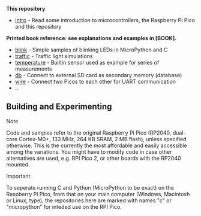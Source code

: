 
__This repository__

* [intro](./intro/)               - Read some introduction to microcontrollers,
                                    the Raspberry Pi Pico and this repository

__Printed book reference: see explanations and examples in [BOOK].__

* [blink](./blink/)               - Simple samples of blinking LEDs in MicroPython and C
* [traffic](./traffic/)           - Traffic light simulations
* [temperature](./temperature/)   - Builtin sensor used as example for series of measurements  
* [db](./storage/db/)             - Connect to external SD card as secondary memory (database)
* [wire](./wire/)                 - Connect two Picos to each other for UART communication
* ..


## Building and Experimenting

> [!NOTE]
> Code and samples refer to the original Raspberry Pi Pico (RP2040, dual-core Cortex-M0+,
> 133 MHz, 264 KB SRAM, 2 MB flash), unless specified otherwise.
> This is the currently the most affordable and easily accessible among the variations.
> You might have to modify code in case other alternatives are used, e.g. RPI Pico 2, or
> other boards with the RP2040 mounted.

> [!IMPORTANT]
> To seperate running C and Python (MicroPython to be exact) on the Raspberry Pi Pico,
> from that on your main computer (Windows, Macintosh or Linux, type), the repositories
> here are marked with names "c" or "micropython" for inteded use on the RPI Pico.
